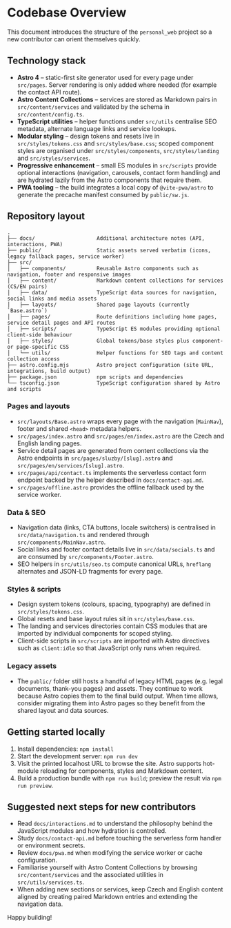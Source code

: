 # Codebase Overview

This document introduces the structure of the `personal_web` project so a new contributor can orient themselves quickly.

## Technology stack

- **Astro 4** – static-first site generator used for every page under `src/pages`. Server rendering is only added where needed (for example the contact API route).
- **Astro Content Collections** – services are stored as Markdown pairs in `src/content/services` and validated by the schema in `src/content/config.ts`.
- **TypeScript utilities** – helper functions under `src/utils` centralise SEO metadata, alternate language links and service lookups.
- **Modular styling** – design tokens and resets live in `src/styles/tokens.css` and `src/styles/base.css`; scoped component styles are organised under `src/styles/components`, `src/styles/landing` and `src/styles/services`.
- **Progressive enhancement** – small ES modules in `src/scripts` provide optional interactions (navigation, carousels, contact form handling) and are hydrated lazily from the Astro components that require them.
- **PWA tooling** – the build integrates a local copy of `@vite-pwa/astro` to generate the precache manifest consumed by `public/sw.js`.

## Repository layout

```
.
├── docs/                    Additional architecture notes (API, interactions, PWA)
├── public/                  Static assets served verbatim (icons, legacy fallback pages, service worker)
├── src/
│   ├── components/          Reusable Astro components such as navigation, footer and responsive images
│   ├── content/             Markdown content collections for services (CS/EN pairs)
│   ├── data/                TypeScript data sources for navigation, social links and media assets
│   ├── layouts/             Shared page layouts (currently `Base.astro`)
│   ├── pages/               Route definitions including home pages, service detail pages and API routes
│   ├── scripts/             TypeScript ES modules providing optional client-side behaviour
│   ├── styles/              Global tokens/base styles plus component- or page-specific CSS
│   └── utils/               Helper functions for SEO tags and content collection access
├── astro.config.mjs         Astro project configuration (site URL, integrations, build output)
├── package.json             npm scripts and dependencies
└── tsconfig.json            TypeScript configuration shared by Astro and scripts
```

### Pages and layouts
- `src/layouts/Base.astro` wraps every page with the navigation (`MainNav`), footer and shared `<head>` metadata helpers.
- `src/pages/index.astro` and `src/pages/en/index.astro` are the Czech and English landing pages.
- Service detail pages are generated from content collections via the Astro endpoints in `src/pages/sluzby/[slug].astro` and `src/pages/en/services/[slug].astro`.
- `src/pages/api/contact.ts` implements the serverless contact form endpoint backed by the helper described in `docs/contact-api.md`.
- `src/pages/offline.astro` provides the offline fallback used by the service worker.

### Data & SEO
- Navigation data (links, CTA buttons, locale switchers) is centralised in `src/data/navigation.ts` and rendered through `src/components/MainNav.astro`.
- Social links and footer contact details live in `src/data/socials.ts` and are consumed by `src/components/Footer.astro`.
- SEO helpers in `src/utils/seo.ts` compute canonical URLs, `hreflang` alternates and JSON-LD fragments for every page.

### Styles & scripts
- Design system tokens (colours, spacing, typography) are defined in `src/styles/tokens.css`.
- Global resets and base layout rules sit in `src/styles/base.css`.
- The landing and services directories contain CSS modules that are imported by individual components for scoped styling.
- Client-side scripts in `src/scripts` are imported with Astro directives such as `client:idle` so that JavaScript only runs when required.

### Legacy assets
- The `public/` folder still hosts a handful of legacy HTML pages (e.g. legal documents, thank-you pages) and assets. They continue to work because Astro copies them to the final build output. When time allows, consider migrating them into Astro pages so they benefit from the shared layout and data sources.

## Getting started locally
1. Install dependencies: `npm install`
2. Start the development server: `npm run dev`
3. Visit the printed localhost URL to browse the site. Astro supports hot-module reloading for components, styles and Markdown content.
4. Build a production bundle with `npm run build`; preview the result via `npm run preview`.

## Suggested next steps for new contributors
- Read `docs/interactions.md` to understand the philosophy behind the JavaScript modules and how hydration is controlled.
- Study `docs/contact-api.md` before touching the serverless form handler or environment secrets.
- Review `docs/pwa.md` when modifying the service worker or cache configuration.
- Familiarise yourself with Astro Content Collections by browsing `src/content/services` and the associated utilities in `src/utils/services.ts`.
- When adding new sections or services, keep Czech and English content aligned by creating paired Markdown entries and extending the navigation data.

Happy building!
